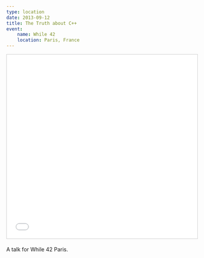 ```yaml
---
type: location
date: 2013-09-12
title: The Truth about C++
event:
    name: While 42
    location: Paris, France
---
```


<iframe src="//www.slideshare.net/slideshow/embed_code/key/A87BpzGwi6ECx2" width="595" height="485" frameborder="0" marginwidth="0" marginheight="0" scrolling="no" style="border:1px solid #CCC; border-width:1px; margin-bottom:5px; max-width: 100%;" allowfullscreen> </iframe>

A talk for While 42 Paris.
